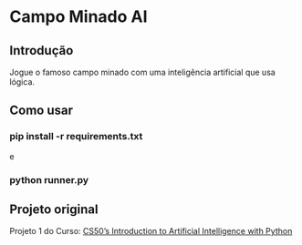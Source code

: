 # Campo Minado AI

## Introdução

Jogue o famoso campo minado com uma inteligência artificial que usa lógica.

## Como usar

### pip install -r requirements.txt
e
### python runner.py

## Projeto original

Projeto 1 do Curso: [CS50’s Introduction to Artificial Intelligence with Python](https://cs50.harvard.edu/ai/2020/weeks/1/)